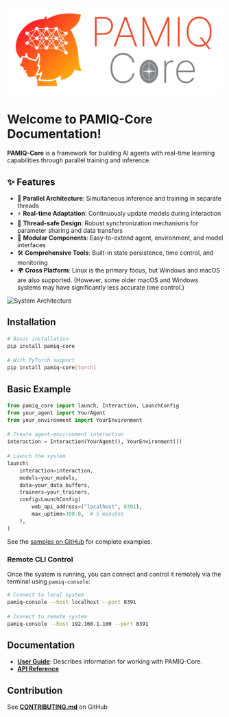 ![logo](./images/logo.svg)

# Welcome to PAMIQ-Core Documentation!

**PAMIQ-Core** is a framework for building AI agents with real-time learning capabilities through parallel training and inference.

## ✨ Features

- 🔄 **Parallel Architecture**: Simultaneous inference and training in separate threads
- ⚡ **Real-time Adaptation**: Continuously update models during interaction
- 🧵 **Thread-safe Design**: Robust synchronization mechanisms for parameter sharing and data transfers
- 🔌 **Modular Components**: Easy-to-extend agent, environment, and model interfaces
- 🛠️ **Comprehensive Tools**: Built-in state persistence, time control, and monitoring
- 🌍 **Cross Platform**: Linux is the primary focus, but Windows and macOS are also supported. (However, some older macOS and Windows systems may have significantly less accurate time control.)

![System Architecture](images/system-architecture.svg)

## Installation

```bash
# Basic installation
pip install pamiq-core

# With PyTorch support
pip install pamiq-core[torch]
```

## Basic Example

```python
from pamiq_core import launch, Interaction, LaunchConfig
from your_agent import YourAgent
from your_environment import YourEnvironment

# Create agent-environment interaction
interaction = Interaction(YourAgent(), YourEnvironment())

# Launch the system
launch(
    interaction=interaction,
    models=your_models,
    data=your_data_buffers,
    trainers=your_trainers,
    config=LaunchConfig(
        web_api_address=("localhost", 8391),
        max_uptime=300.0,  # 5 minutes
    ),
)
```

See the [samples on GitHub](https://github.com/MLShukai/pamiq-core/tree/main/samples) for complete examples.

### Remote CLI Control

Once the system is running, you can connect and control it remotely via the terminal using `pamiq-console`:

```bash
# Connect to local system
pamiq-console --host localhost --port 8391

# Connect to remote system
pamiq-console --host 192.168.1.100 --port 8391
```

## Documentation

- [**User Guide**](./user-guide/index.md): Describes information for working with PAMIQ-Core.
- [**API Reference**](./api/launch.md)

## Contribution

See [**CONTRIBUTING.md**](https://github.com/MLShukai/pamiq-core/blob/main/CONTRIBUTING.md) on GitHub
